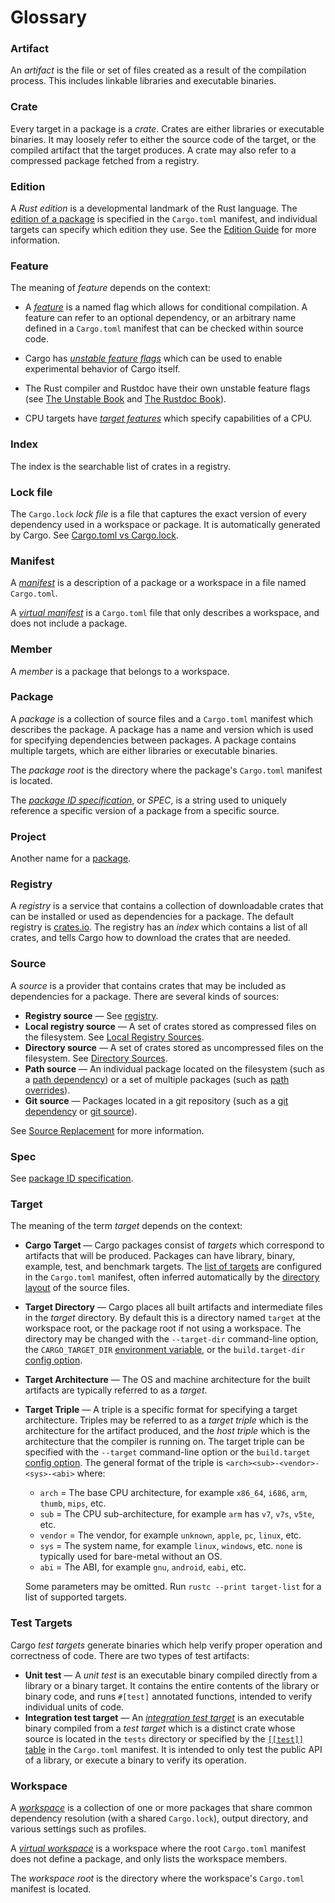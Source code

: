 # Glossary

### Artifact

An *artifact* is the file or set of files created as a result of the
compilation process. This includes linkable libraries and executable binaries.

### Crate

Every target in a package is a *crate*. Crates are either libraries or
executable binaries. It may loosely refer to either the source code of the
target, or the compiled artifact that the target produces. A crate may also
refer to a compressed package fetched from a registry.

### Edition

A *Rust edition* is a developmental landmark of the Rust language. The
[edition of a package][edition-field] is specified in the `Cargo.toml`
manifest, and individual targets can specify which edition they use. See the
[Edition Guide] for more information.

### Feature

The meaning of *feature* depends on the context:

- A [*feature*][feature] is a named flag which allows for conditional
  compilation. A feature can refer to an optional dependency, or an arbitrary
  name defined in a `Cargo.toml` manifest that can be checked within source
  code.

- Cargo has [*unstable feature flags*][cargo-unstable] which can be used to
  enable experimental behavior of Cargo itself.

- The Rust compiler and Rustdoc have their own unstable feature flags (see
  [The Unstable Book][unstable-book] and [The Rustdoc
  Book][rustdoc-unstable]).

- CPU targets have [*target features*][target-feature] which specify
  capabilities of a CPU.

### Index

The index is the searchable list of crates in a registry.

### Lock file

The `Cargo.lock` *lock file* is a file that captures the exact version of
every dependency used in a workspace or package. It is automatically generated
by Cargo. See [Cargo.toml vs Cargo.lock].

### Manifest

A [*manifest*][manifest] is a description of a package or a workspace in a
file named `Cargo.toml`.

A [*virtual manifest*][virtual] is a `Cargo.toml` file that only describes a
workspace, and does not include a package.

### Member

A *member* is a package that belongs to a workspace.

### Package

A *package* is a collection of source files and a `Cargo.toml` manifest which
describes the package. A package has a name and version which is used for
specifying dependencies between packages. A package contains multiple targets,
which are either libraries or executable binaries.

The *package root* is the directory where the package's `Cargo.toml` manifest
is located.

The [*package ID specification*][pkgid-spec], or *SPEC*, is a string used to
uniquely reference a specific version of a package from a specific source.

### Project

Another name for a [package](#package).

### Registry

A *registry* is a service that contains a collection of downloadable crates
that can be installed or used as dependencies for a package. The default
registry is [crates.io](https://crates.io). The registry has an *index* which
contains a list of all crates, and tells Cargo how to download the crates that
are needed.

### Source

A *source* is a provider that contains crates that may be included as
dependencies for a package. There are several kinds of sources:

- **Registry source** — See [registry](#registry).
- **Local registry source** — A set of crates stored as compressed files on
  the filesystem. See [Local Registry Sources].
- **Directory source** — A set of crates stored as uncompressed files on the
  filesystem. See [Directory Sources].
- **Path source** — An individual package located on the filesystem (such as a
  [path dependency]) or a set of multiple packages (such as [path overrides]).
- **Git source** — Packages located in a git repository (such as a [git
  dependency] or [git source]).

See [Source Replacement] for more information.

### Spec

See [package ID specification](#package).

### Target

The meaning of the term *target* depends on the context:

- **Cargo Target** — Cargo packages consist of *targets* which correspond to
  artifacts that will be produced. Packages can have library, binary, example,
  test, and benchmark targets. The [list of targets][targets] are configured
  in the `Cargo.toml` manifest, often inferred automatically by the [directory
  layout] of the source files.
- **Target Directory** — Cargo places all built artifacts and intermediate
  files in the *target* directory. By default this is a directory named
  `target` at the workspace root, or the package root if not using a
  workspace. The directory may be changed with the `--target-dir` command-line
  option, the `CARGO_TARGET_DIR` [environment variable], or the
  `build.target-dir` [config option].
- **Target Architecture** — The OS and machine architecture for the built
  artifacts are typically referred to as a *target*.
- **Target Triple** — A triple is a specific format for specifying a target
  architecture. Triples may be referred to as a *target triple* which is the
  architecture for the artifact produced, and the *host triple* which is the
  architecture that the compiler is running on. The target triple can be
  specified with the `--target` command-line option or the `build.target`
  [config option]. The general format of the triple is
  `<arch><sub>-<vendor>-<sys>-<abi>` where:

  - `arch` = The base CPU architecture, for example `x86_64`, `i686`, `arm`,
    `thumb`, `mips`, etc.
  - `sub` = The CPU sub-architecture, for example `arm` has `v7`, `v7s`,
    `v5te`, etc.
  - `vendor` = The vendor, for example `unknown`, `apple`, `pc`, `linux`, etc.
  - `sys` = The system name, for example `linux`, `windows`, etc. `none` is
    typically used for bare-metal without an OS.
  - `abi` = The ABI, for example `gnu`, `android`, `eabi`, etc.

  Some parameters may be omitted. Run `rustc --print target-list` for a list of
  supported targets.

### Test Targets

Cargo *test targets* generate binaries which help verify proper operation and
correctness of code. There are two types of test artifacts:

* **Unit test** — A *unit test* is an executable binary compiled directly from
  a library or a binary target. It contains the entire contents of the library
  or binary code, and runs `#[test]` annotated functions, intended to verify
  individual units of code.
* **Integration test target** — An [*integration test
  target*][integration-tests] is an executable binary compiled from a *test
  target* which is a distinct crate whose source is located in the `tests`
  directory or specified by the [`[[test]]` table][targets] in the
  `Cargo.toml` manifest. It is intended to only test the public API of a
  library, or execute a binary to verify its operation.

### Workspace

A [*workspace*][workspace] is a collection of one or more packages that share
common dependency resolution (with a shared `Cargo.lock`), output directory,
and various settings such as profiles.

A [*virtual workspace*][virtual] is a workspace where the root `Cargo.toml`
manifest does not define a package, and only lists the workspace members.

The *workspace root* is the directory where the workspace's `Cargo.toml`
manifest is located.


[Cargo.toml vs Cargo.lock]: ../guide/cargo-toml-vs-cargo-lock.md
[Directory Sources]: ../reference/source-replacement.md#directory-sources
[Local Registry Sources]: ../reference/source-replacement.md#local-registry-sources
[Source Replacement]: ../reference/source-replacement.md
[cargo-unstable]: ../reference/unstable.md
[config option]: ../reference/config.md
[directory layout]: ../reference/manifest.md#the-project-layout
[edition guide]: ../edition-guide/index.html
[edition-field]: ../reference/manifest.md#the-edition-field-optional
[environment variable]: ../reference/environment-variables.md
[feature]: ../reference/manifest.md#the-features-section
[git dependency]: ../reference/specifying-dependencies.md#specifying-dependencies-from-git-repositories
[git source]: ../reference/source-replacement.md
[integration-tests]: ../reference/manifest.md#integration-tests
[manifest]: ../reference/manifest.md
[path dependency]: ../reference/specifying-dependencies.md#specifying-path-dependencies
[path overrides]: ../reference/specifying-dependencies.md#overriding-with-local-dependencies
[pkgid-spec]: ../reference/pkgid-spec.md
[rustdoc-unstable]: https://doc.rust-lang.org/nightly/rustdoc/unstable-features.html
[target-feature]: ../../reference/attributes/codegen.md#the-target_feature-attribute
[targets]: ../reference/manifest.md#configuring-a-target
[unstable-book]: https://doc.rust-lang.org/nightly/unstable-book/index.html
[virtual]: ../reference/manifest.md#virtual-manifest
[workspace]: ../reference/manifest.md#the-workspace-section
